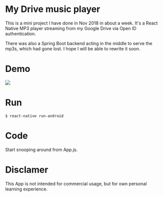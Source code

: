# My Drive music player #

This is a mini project I have done in Nov 2018 in about a week. It's a React Native MP3 player streaming from my Google Drive via Open ID authentication.

There was also a Spring Boot backend acting in the middle to serve the mp3s, which had gone lost. I hope I will be able to rewrite it soon.


# Demo

![](demo.gif=360x600)

# Run
`$ react-native run-android`

# Code
Start snooping around from App.js. 

# Disclamer
This App is not intended for commercial usage, but for own personal learning experience.
